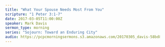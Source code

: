 ```yaml
---
title: "What Your Spouse Needs Most From You"
scripture: "1 Peter 3:1-7"
date: 2017-03-05T11:00:00Z
speaker: Mark Davis
sermon_type: morning
series: "Sojourn: Toward an Enduring City"
audio: https://pcpcmorningsermons.s3.amazonaws.com/20170305_davis-58bd8f7a8ef50.mp3 
---
```



